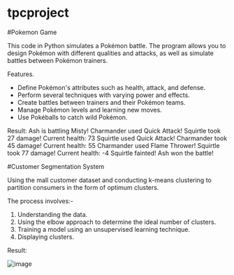 # tpcproject
#Pokemon Game

This code in Python simulates a Pokémon battle. The program allows you to design Pokémon with different qualities and attacks, as well as simulate battles between Pokémon trainers. 

Features. 
- Define Pokémon's attributes such as health, attack, and defense.
- Perform several techniques with varying power and effects.
- Create battles between trainers and their Pokémon teams.
- Manage Pokémon levels and learning new moves.
- Use Pokéballs to catch wild Pokémon.

Result:
Ash is battling Misty!
Charmander used Quick Attack!
Squirtle took 27 damage! Current health: 73
Squirtle used Quick Attack!
Charmander took 45 damage! Current health: 55
Charmander used Flame Thrower!
Squirtle took 77 damage! Current health: -4
Squirtle fainted!
Ash won the battle!


#Customer Segmentation System

Using the mall customer dataset and conducting k-means clustering to partition consumers in the form of optimum clusters.


The process involves:-

1. Understanding the data.
2. Using the elbow approach to determine the ideal number of clusters.
3. Training a model using an unsupervised learning technique.
4. Displaying clusters.


Result:




![image](https://github.com/PatilShria/CustomerSegmentationSystem/assets/168672551/4a0a11fe-f703-4d92-8a53-3bea4f9e28f1)
